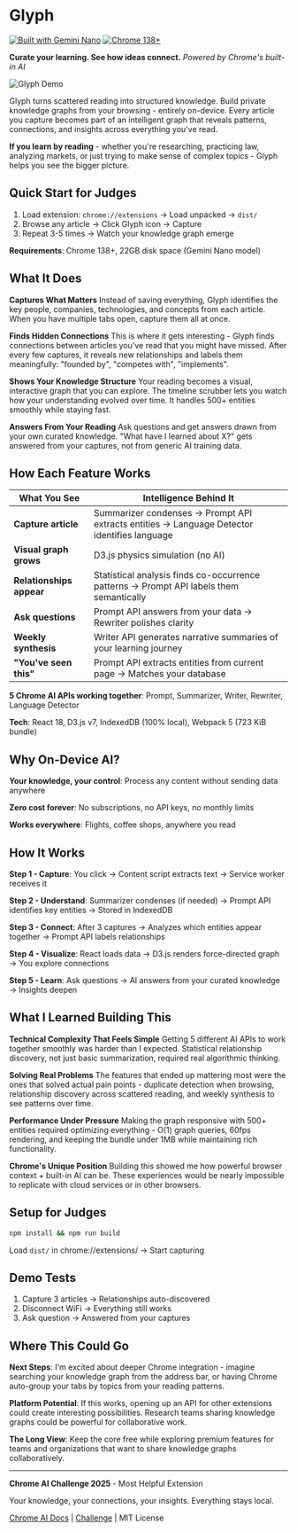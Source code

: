 # Glyph

[![Built with Gemini Nano](https://img.shields.io/badge/Built%20with-Gemini%20Nano-4285f4?logo=google&logoColor=white)](https://developer.chrome.com/docs/ai/built-in-apis) [![Chrome 138+](https://img.shields.io/badge/Chrome-138%2B-4285f4?logo=googlechrome&logoColor=white)](https://www.google.com/chrome/)

**Curate your learning. See how ideas connect.**
*Powered by Chrome's built-in AI*

![Glyph Demo](docs/Glyph_demo.gif)

Glyph turns scattered reading into structured knowledge. Build private knowledge graphs from your browsing - entirely on-device. Every article you capture becomes part of an intelligent graph that reveals patterns, connections, and insights across everything you've read.

**If you learn by reading** - whether you're researching, practicing law, analyzing markets, or just trying to make sense of complex topics - Glyph helps you see the bigger picture.

## Quick Start for Judges

1. Load extension: `chrome://extensions` → Load unpacked → `dist/`
2. Browse any article → Click Glyph icon → Capture
3. Repeat 3-5 times → Watch your knowledge graph emerge

**Requirements**: Chrome 138+, 22GB disk space (Gemini Nano model)

## What It Does

**Captures What Matters**
Instead of saving everything, Glyph identifies the key people, companies, technologies, and concepts from each article. When you have multiple tabs open, capture them all at once.

**Finds Hidden Connections**
This is where it gets interesting - Glyph finds connections between articles you've read that you might have missed. After every few captures, it reveals new relationships and labels them meaningfully: "founded by", "competes with", "implements".

**Shows Your Knowledge Structure**
Your reading becomes a visual, interactive graph that you can explore. The timeline scrubber lets you watch how your understanding evolved over time. It handles 500+ entities smoothly while staying fast.

**Answers From Your Reading**
Ask questions and get answers drawn from your own curated knowledge. "What have I learned about X?" gets answered from your captures, not from generic AI training data.

## How Each Feature Works

| What You See | Intelligence Behind It |
|--------------|------------------------|
| **Capture article** | Summarizer condenses → Prompt API extracts entities → Language Detector identifies language |
| **Visual graph grows** | D3.js physics simulation (no AI) |
| **Relationships appear** | Statistical analysis finds co-occurrence patterns → Prompt API labels them semantically |
| **Ask questions** | Prompt API answers from your data → Rewriter polishes clarity |
| **Weekly synthesis** | Writer API generates narrative summaries of your learning journey |
| **"You've seen this"** | Prompt API extracts entities from current page → Matches your database |

**5 Chrome AI APIs working together**: Prompt, Summarizer, Writer, Rewriter, Language Detector

**Tech**: React 18, D3.js v7, IndexedDB (100% local), Webpack 5 (723 KiB bundle)

## Why On-Device AI?

**Your knowledge, your control**: Process any content without sending data anywhere

**Zero cost forever**: No subscriptions, no API keys, no monthly limits

**Works everywhere**: Flights, coffee shops, anywhere you read

## How It Works

**Step 1 - Capture**: You click → Content script extracts text → Service worker receives it

**Step 2 - Understand**: Summarizer condenses (if needed) → Prompt API identifies key entities → Stored in IndexedDB

**Step 3 - Connect**: After 3 captures → Analyzes which entities appear together → Prompt API labels relationships

**Step 4 - Visualize**: React loads data → D3.js renders force-directed graph → You explore connections

**Step 5 - Learn**: Ask questions → AI answers from your curated knowledge → Insights deepen

## What I Learned Building This

**Technical Complexity That Feels Simple**
Getting 5 different AI APIs to work together smoothly was harder than I expected. Statistical relationship discovery, not just basic summarization, required real algorithmic thinking.

**Solving Real Problems**
The features that ended up mattering most were the ones that solved actual pain points - duplicate detection when browsing, relationship discovery across scattered reading, and weekly synthesis to see patterns over time.

**Performance Under Pressure**
Making the graph responsive with 500+ entities required optimizing everything - O(1) graph queries, 60fps rendering, and keeping the bundle under 1MB while maintaining rich functionality.

**Chrome's Unique Position**
Building this showed me how powerful browser context + built-in AI can be. These experiences would be nearly impossible to replicate with cloud services or in other browsers.

## Setup for Judges

```bash
npm install && npm run build
```

Load `dist/` in chrome://extensions/ → Start capturing

## Demo Tests

1. Capture 3 articles → Relationships auto-discovered
2. Disconnect WiFi → Everything still works
3. Ask question → Answered from your captures

## Where This Could Go

**Next Steps**: I'm excited about deeper Chrome integration - imagine searching your knowledge graph from the address bar, or having Chrome auto-group your tabs by topics from your reading patterns.

**Platform Potential**: If this works, opening up an API for other extensions could create interesting possibilities. Research teams sharing knowledge graphs could be powerful for collaborative work.

**The Long View**: Keep the core free while exploring premium features for teams and organizations that want to share knowledge graphs collaboratively.

---

**Chrome AI Challenge 2025** - Most Helpful Extension

Your knowledge, your connections, your insights. Everything stays local.

[Chrome AI Docs](https://developer.chrome.com/docs/ai/built-in-apis) | [Challenge](https://googlechromeai2025.devpost.com) | MIT License
